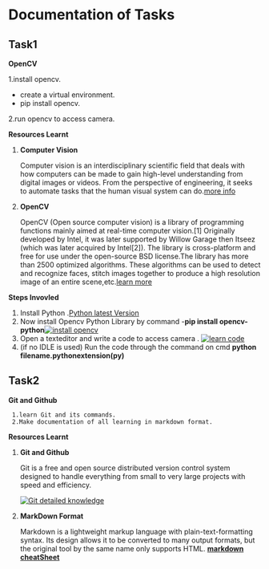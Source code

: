 # Documentation of Tasks
## Task1
**OpenCV**

  1.install opencv.
   *  create a virtual environment.
   *  pip install opencv.

2.run opencv to access camera.

**Resources Learnt**

  1. **Computer Vision**
       
        Computer vision is an interdisciplinary scientific field that deals with how computers can be made to gain high-level understanding from digital images or videos. From the perspective of engineering, it seeks to automate tasks that the human visual system can do.[more info](https://en.wikipedia.org/wiki/Computer_vision)

  2. **OpenCV**

      OpenCV (Open source computer vision) is a library of programming functions mainly aimed at real-time computer vision.[1] Originally developed by Intel, it was later supported by Willow Garage then Itseez (which was later acquired by Intel[2]). The library is cross-platform and free for use under the open-source BSD license.The library has more than 2500 optimized algorithms. These algorithms can be used to detect and recognize faces, stitch images together to produce a high resolution image of an entire scene,etc.[learn more](https://youtu.be/kdLM6AOd2vc)

 **Steps Invovled**


1. Install Python .[Python latest Version](https://www.python.org/downloads/)
2. Now install Opencv Python Library by command -**pip install opencv-python**[![install opencv](http://img.youtube.com/vi/d3AT9EGp4iw/0.jpg)](http://www.youtube.com/watch?v=d3AT9EGp4iw "watchvideo")
3. Open a texteditor and write a code to  access camera . [![learn code](http://img.youtube.com/vi/-RtVZsCvXAQ/0.jpg)](http://www.youtube.com/watch?v=-RtVZsCvXAQ"watchvideo")
4. (if no IDLE is used) Run the code through the command on cmd  **python filename.pythonextension(py)**

## Task2

  **Git and Github**

     1.learn Git and its commands.
     2.Make documentation of all learning in markdown format. 
**Resources Learnt**

  1. **Git and Github**
   
     Git is a free and open source distributed version control system designed to handle everything from small to very large projects with speed and efficiency.
     
     [![Git detailed knowledge](http://img.youtube.com/vi/NR_A2gCxaLE/0.jpg)](http://www.youtube.com/watch?v=NR_A2gCxaLE "watchvideo")



 2. **MarkDown Format**

     Markdown is a lightweight markup language with plain-text-formatting syntax. Its design allows it to be converted to many output formats, but the original tool by the same name only supports HTML.
    [**markdown cheatSheet**](https://github.com/adam-p/markdown-here/wiki/Markdown-Cheatsheet)

      
   
       